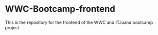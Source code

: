 # WWC-Bootcamp-frontend
This is the repository for the frontend of the WWC and ITJuana bootcamp project
